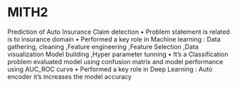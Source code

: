 # MITH2
Prediction of Auto Insurance Claim detection
•	Problem statement is related is to insurance  domain
•	Performed a key role in Machine learning : Data gathering, cleaning ,Feature engineering ,Feature Selection ,Data visualization 
Model building ,Hyper parameter tunning
•	 It’s a Classification problem evaluated model using confusion matrix and model performance using AUC_ROC curve
•	Performed a key role in Deep Learning : Auto encoder it’s increases the model accuracy 
